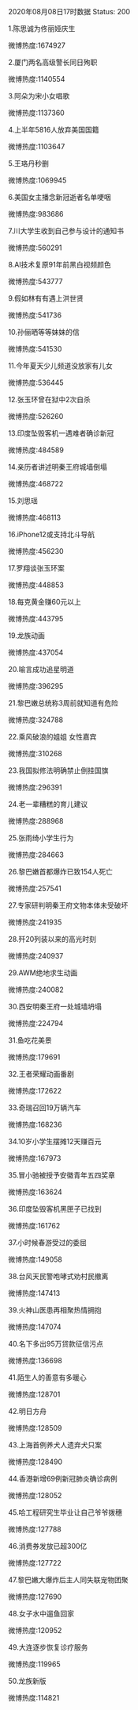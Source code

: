 2020年08月08日17时数据
Status: 200

1.陈思诚为佟丽娅庆生

微博热度:1674927

2.厦门两名高级警长同日殉职

微博热度:1140554

3.阿朵为宋小女唱歌

微博热度:1137360

4.上半年5816人放弃美国国籍

微博热度:1103647

5.王珞丹秒删

微博热度:1069945

6.美国女主播念新冠逝者名单哽咽

微博热度:983686

7.川大学生收到自己参与设计的通知书

微博热度:560291

8.AI技术复原91年前黑白视频颜色

微博热度:543777

9.假如林有有遇上洪世贤

微博热度:541736

10.孙俪晒等等妹妹的信

微博热度:541530

11.今年夏天少儿频道没放家有儿女

微博热度:536445

12.张玉环曾在狱中2次自杀

微博热度:526260

13.印度坠毁客机一遇难者确诊新冠

微博热度:484589

14.亲历者讲述明秦王府城墙倒塌

微博热度:468722

15.刘思瑶

微博热度:468113

16.iPhone12或支持北斗导航

微博热度:456230

17.罗翔谈张玉环案

微博热度:448853

18.每克黄金赚60元以上

微博热度:443795

19.龙族动画

微博热度:437054

20.喻言成功追星明道

微博热度:396295

21.黎巴嫩总统称3周前就知道有危险

微博热度:324788

22.乘风破浪的姐姐 女性嘉宾

微博热度:310268

23.我国拟修法明确禁止倒挂国旗

微博热度:296391

24.老一辈糟糕的育儿建议

微博热度:288968

25.张雨绮小学生行为

微博热度:284663

26.黎巴嫩首都爆炸已致154人死亡

微博热度:257541

27.专家研判明秦王府文物本体未受破坏

微博热度:241935

28.歼20列装以来的高光时刻

微博热度:240937

29.AWM绝地求生动画

微博热度:240082

30.西安明秦王府一处城墙坍塌

微博热度:224794

31.鱼吃花美景

微博热度:179691

32.王者荣耀动画番剧

微博热度:172622

33.奇瑞召回19万辆汽车

微博热度:168236

34.10岁小学生摆摊12天赚百元

微博热度:167973

35.冒小驰被授予安徽青年五四奖章

微博热度:163624

36.印度坠毁客机黑匣子已找到

微博热度:161762

37.小时候春游受过的委屈

微博热度:149058

38.台风天民警咆哮式劝村民撤离

微博热度:147413

39.火神山医患再相聚热情拥抱

微博热度:147074

40.名下多出95万贷款征信污点

微博热度:136698

41.陌生人的善意有多暖心

微博热度:128701

42.明日方舟

微博热度:128509

43.上海首例养犬人遗弃犬只案

微博热度:128490

44.香港新增69例新冠肺炎确诊病例

微博热度:128052

45.哈工程研究生毕业让自己爷爷拨穗

微博热度:127788

46.消费券发放已超300亿

微博热度:127722

47.黎巴嫩大爆炸后主人同失联宠物团聚

微博热度:127690

48.女子水中遛鱼回家

微博热度:120952

49.大连逐步恢复诊疗服务

微博热度:119965

50.龙族新版

微博热度:114821

